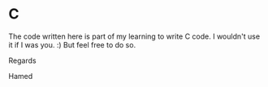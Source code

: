 # C
The code written here is part of my learning to write C code.
I wouldn't use it if I was you. :)
But feel free to do so.

Regards

Hamed
